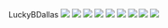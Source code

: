 LuckyBDallas
![](http://galleries.blacksonblondes.com/content/lucky_b_dallas/pics/pic/01.jpg)
![](https://i5.fuskator.com/large/agpD50dCUEa/Platinum-Blonde-Lucky-B-Dallas-with-Tattoo-Wearing-Red-Lingerie-5.jpg)
![](https://i5.fuskator.com/large/agpD50dCUEa/Platinum-Blonde-Lucky-B-Dallas-with-Tattoo-Wearing-Red-Lingerie-14.jpg)
![](https://i5.fuskator.com/large/agpD50dCUEa/Platinum-Blonde-Lucky-B-Dallas-with-Tattoo-Wearing-Red-Lingerie-17.jpg)
![](https://i5.fuskator.com/large/agpD50dCUEa/Platinum-Blonde-Lucky-B-Dallas-with-Tattoo-Wearing-Red-Lingerie-28.jpg)
![](https://i9.fuskator.com/large/zINTA7SGIQ/Nonnude-Blonde-Babe-Lucky-B-Dallas-with-Tattoo-Wearing-Fishnets-1.jpg)
![](https://i9.fuskator.com/large/zINTA7SGIQ/Nonnude-Blonde-Babe-Lucky-B-Dallas-with-Tattoo-Wearing-Fishnets-2.jpg)
![](https://i9.fuskator.com/large/zINTA7SGIQ/Nonnude-Blonde-Babe-Lucky-B-Dallas-with-Tattoo-Wearing-Fishnets-3.jpg)
![](https://i9.fuskator.com/large/zINTA7SGIQ/Nonnude-Blonde-Babe-Lucky-B-Dallas-with-Tattoo-Wearing-Fishnets-4.jpg)
